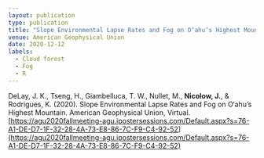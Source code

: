 ```yaml
---
layout: publication
type: publication
title: "Slope Environmental Lapse Rates and Fog on O‘ahu’s Highest Mountain"
venue: American Geophysical Union
date: 2020-12-12
labels:
  - Cloud forest
  - Fog
  - R
---
```



DeLay, J. K., Tseng, H., Giambelluca, T. W., Nullet, M., **Nicolow, J.**, & Rodrigues, K. (2020). Slope Environmental Lapse Rates and Fog on O‘ahu’s Highest Mountain. American Geophysical Union, Virtual. [https://agu2020fallmeeting-agu.ipostersessions.com/Default.aspx?s=76-A1-DE-D7-1F-32-28-4A-73-E8-86-7C-F9-C4-92-52](https://agu2020fallmeeting-agu.ipostersessions.com/Default.aspx?s=76-A1-DE-D7-1F-32-28-4A-73-E8-86-7C-F9-C4-92-52)
